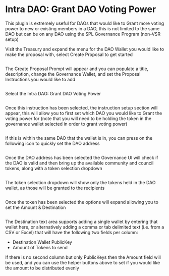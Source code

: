 # Intra DAO: Grant DAO Voting Power

This plugin is extremely useful for DAOs that would like to Grant more voting power to new or existing members in a DAO, this is not limited to the same DAO but can be on any DAO using the SPL Governance Program (non-VSR setup)

Visit the Treasury and expand the menu for the DAO Wallet you would like to make the proposal with, select Create Proposal to get started

<figure><img src="../../../.gitbook/assets/Screenshot 2024-08-26 at 12.51.33 AM.png" alt=""><figcaption></figcaption></figure>

The Create Proposal Prompt will appear and you can populate a title, description, change the Governance Wallet, and set the Proposal Instructions you would like to add

<figure><img src="../../../.gitbook/assets/Screenshot 2024-08-26 at 12.52.25 AM.png" alt=""><figcaption></figcaption></figure>

Select the Intra DAO: Grant DAO Voting Power

<figure><img src="../../../.gitbook/assets/Screenshot 2024-08-26 at 12.53.05 AM.png" alt=""><figcaption></figcaption></figure>

Once this instruction has been selected, the instruction setup section will appear, this will allow you to first set which DAO you would like to Grant the voting power for (note that you will need to be holding the token in the governance wallet selected in order to grant voting power)

<figure><img src="../../../.gitbook/assets/Screenshot 2024-08-26 at 12.55.11 AM.png" alt=""><figcaption></figcaption></figure>

If this is within the same DAO that the wallet is in, you can press on the following icon to quickly set the DAO address

<figure><img src="../../../.gitbook/assets/Screenshot 2024-08-26 at 12.55.27 AM.png" alt=""><figcaption></figcaption></figure>

Once the DAO address has been selected the Governance UI will check if the DAO is valid and then bring up the available community and council tokens, along with a token selection dropdown

<figure><img src="../../../.gitbook/assets/Screenshot 2024-08-26 at 12.55.56 AM.png" alt=""><figcaption></figcaption></figure>

The token selection dropdown will show only the tokens held in the DAO wallet, as those will be granted to the recipients

<figure><img src="../../../.gitbook/assets/Screenshot 2024-08-26 at 12.56.11 AM.png" alt=""><figcaption></figcaption></figure>

Once the token has been selected the options will expand allowing you to set the Amount & Destination

<figure><img src="../../../.gitbook/assets/Screenshot 2024-08-26 at 12.56.30 AM.png" alt=""><figcaption></figcaption></figure>

The Destination text area supports adding a single wallet by entering that wallet here, or alternatively adding a comma or tab delimited text (i.e. from a CSV or Excel) that will have the following two fields per column:

* Destination Wallet PublicKey
* Amount of Tokens to send

If there is no second column but only PublicKeys then the Amount field will be used, and you can use the helper buttons above to set if you would like the amount to be distributed evenly
